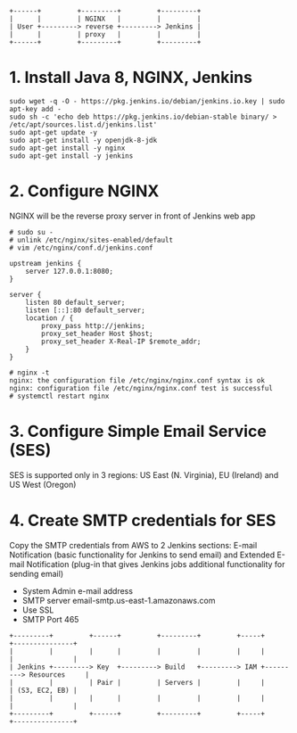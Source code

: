 ```
+------+         +---------+         +---------+
|      |         | NGINX   |         |         |
| User +---------> reverse +---------> Jenkins |
|      |         | proxy   |         |         |
+------+         +---------+         +---------+
```
# 1. Install Java 8, NGINX, Jenkins
```
sudo wget -q -O - https://pkg.jenkins.io/debian/jenkins.io.key | sudo apt-key add -
sudo sh -c 'echo deb https://pkg.jenkins.io/debian-stable binary/ > /etc/apt/sources.list.d/jenkins.list'
sudo apt-get update -y
sudo apt-get install -y openjdk-8-jdk
sudo apt-get install -y nginx
sudo apt-get install -y jenkins 
```
# 2. Configure NGINX
NGINX will be the reverse proxy server in front of Jenkins web app
```
# sudo su -
# unlink /etc/nginx/sites-enabled/default
# vim /etc/nginx/conf.d/jenkins.conf

upstream jenkins {
	server 127.0.0.1:8080;
}

server {
	listen 80 default_server;
	listen [::]:80 default_server;
	location / {
		proxy_pass http://jenkins;
		proxy_set_header Host $host;
		proxy_set_header X-Real-IP $remote_addr;
	}
}

# nginx -t
nginx: the configuration file /etc/nginx/nginx.conf syntax is ok
nginx: configuration file /etc/nginx/nginx.conf test is successful
# systemctl restart nginx
```
# 3. Configure Simple Email Service (SES)
SES is supported only in 3 regions: US East (N. Virginia), EU (Ireland) and US West (Oregon)
# 4. Create SMTP credentials for SES
Copy the SMTP credentials from AWS to 2 Jenkins sections: E-mail Notification (basic functionality for Jenkins to send email) and Extended E-mail Notification (plug-in that gives Jenkins jobs additional functionality for sending email)
- System Admin e-mail address
- SMTP server email-smtp.us-east-1.amazonaws.com
- Use SSL
- SMTP Port 465
```
+---------+         +------+         +---------+         +-----+         +---------------+
|         |         |      |         |         |         |     |         |               |
| Jenkins +---------> Key  +---------> Build   +---------> IAM +---------> Resources     |
|         |         | Pair |         | Servers |         |     |         | (S3, EC2, EB) |
|         |         |      |         |         |         |     |         |               |
+---------+         +------+         +---------+         +-----+         +---------------+
```
